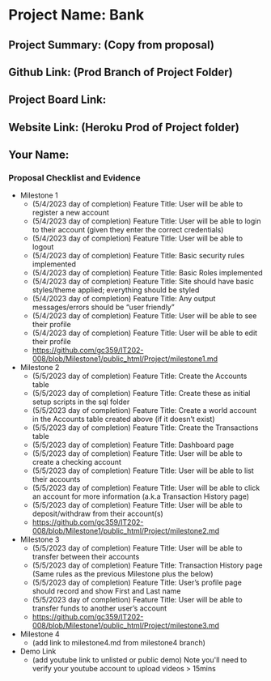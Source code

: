 # Project Name: Bank
## Project Summary: (Copy from proposal)
## Github Link: (Prod Branch of Project Folder)
## Project Board Link: 
## Website Link: (Heroku Prod of Project folder)
## Your Name:

 
 
### Proposal Checklist and Evidence

- Milestone 1
  - (5/4/2023 day of completion) Feature Title: User will be able to register a new account
  - (5/4/2023 day of completion) Feature Title: User will be able to login to their account (given they enter the correct credentials)
  - (5/4/2023 day of completion) Feature Title: User will be able to logout
  - (5/4/2023 day of completion) Feature Title: Basic security rules implemented
  - (5/4/2023 day of completion) Feature Title: Basic Roles implemented
  - (5/4/2023 day of completion) Feature Title: Site should have basic styles/theme applied; everything should be styled
  - (5/4/2023 day of completion) Feature Title: Any output messages/errors should be “user friendly”
  - (5/4/2023 day of completion) Feature Title: User will be able to see their profile
  - (5/4/2023 day of completion) Feature Title: User will be able to edit their profile
  - https://github.com/gc359/IT202-008/blob/Milestone1/public_html/Project/milestone1.md
- Milestone 2
  - (5/5/2023 day of completion) Feature Title: Create the Accounts table
  - (5/5/2023 day of completion) Feature Title: Create these as initial setup scripts in the sql folder
  - (5/5/2023 day of completion) Feature Title: Create a world account in the Accounts table created above (if it doesn’t exist)
  - (5/5/2023 day of completion) Feature Title: Create the Transactions table
  - (5/5/2023 day of completion) Feature Title: Dashboard page
  - (5/5/2023 day of completion) Feature Title: User will be able to create a checking account
  - (5/5/2023 day of completion) Feature Title: User will be able to list their accounts
  - (5/5/2023 day of completion) Feature Title: User will be able to click an account for more information (a.k.a Transaction History page)
  - (5/5/2023 day of completion) Feature Title: User will be able to deposit/withdraw from their account(s)
  - https://github.com/gc359/IT202-008/blob/Milestone1/public_html/Project/milestone2.md
- Milestone 3
  - (5/5/2023 day of completion) Feature Title: User will be able to transfer between their accounts
  - (5/5/2023 day of completion) Feature Title: Transaction History page (Same rules as the previous Milestone plus the below)
  - (5/5/2023 day of completion) Feature Title: User’s profile page should record and show First and Last name
  - (5/5/2023 day of completion) Feature Title: User will be able to transfer funds to another user’s account
  - https://github.com/gc359/IT202-008/blob/Milestone1/public_html/Project/milestone3.md
- Milestone 4
  - (add link to milestone4.md from milestone4 branch)
- Demo Link
  - (add youtube link to unlisted or public demo) Note you'll need to verify your youtube account to upload videos > 15mins